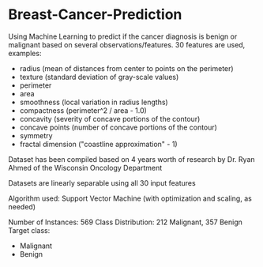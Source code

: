 # Breast-Cancer-Prediction
Using Machine Learning to predict if the cancer diagnosis is benign or malignant based on several observations/features.
30 features are used, examples:

  - radius (mean of distances from center to points on the perimeter)
  - texture (standard deviation of gray-scale values)
  - perimeter
  - area
  - smoothness (local variation in radius lengths)
  - compactness (perimeter^2 / area - 1.0)
  - concavity (severity of concave portions of the contour)
  - concave points (number of concave portions of the contour)
  - symmetry 
  - fractal dimension ("coastline approximation" - 1)

Dataset has been compiled based on 4 years worth of research by Dr. Ryan Ahmed of the Wisconsin Oncology Department

Datasets are linearly separable using all 30 input features

Algorithm used: Support Vector Machine (with optimization and scaling, as needed)

Number of Instances: 569
Class Distribution: 212 Malignant, 357 Benign
Target class:
   - Malignant
   - Benign
